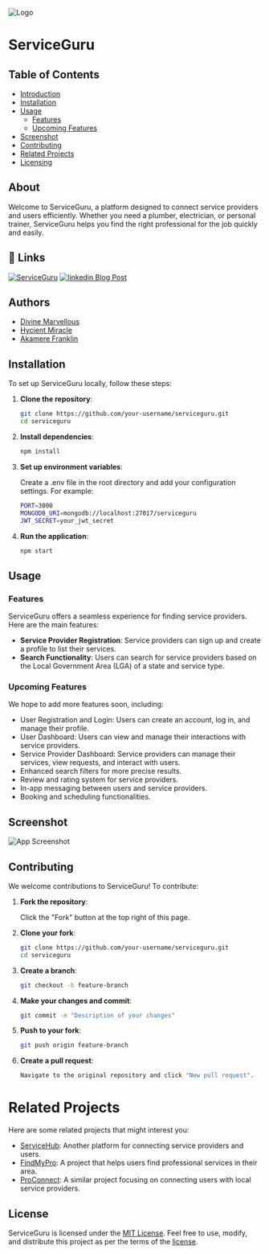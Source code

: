 
![Logo](https://i.postimg.cc/kXqfvy1g/logo-white.png)


# ServiceGuru

## Table of Contents

- [Introduction](#introduction)
- [Installation](#installation)
- [Usage](#usage)
  - [Features](#features)
  - [Upcoming Features](#upcoming-features)
- [Screenshot](#Screenshot)
- [Contributing](#contributing)
- [Related Projects](#related-projects)
- [Licensing](#licensing)

## About

Welcome to ServiceGuru, a platform designed to connect service providers and users efficiently. Whether you need a plumber, electrician, or personal trainer, ServiceGuru helps you find the right professional for the job quickly and easily.


## 🔗 Links
[![ServiceGuru](https://img.shields.io/badge/ServiceGuru-000?style=for-the-badge&logo=ko-fi&logoColor=white)](https://serviceguru.pages.dev/)
[![linkedin Blog Post](https://img.shields.io/badge/linkedin_blog_post-0A66C2?style=for-the-badge&logo=linkedin&logoColor=white)](https://www.linkedin.com/)

## Authors

- [Divine Marvellous](https://linkedin.com/in/marvellousdivine)
- [Hycient Miracle](https://ng.linkedin.com/in/miracle-hycient-)
- [Akamere Franklin](https://ng.linkedin.com/in/franklin-akamere)


## Installation

To set up ServiceGuru locally, follow these steps:

1. **Clone the repository**:
   ```bash
   git clone https://github.com/your-username/serviceguru.git
   cd serviceguru

2. **Install dependencies**:
    ```bash
   npm install

3. **Set up environment variables**:
   
   Create a .env file in the root directory and add your configuration settings. For example:
   ```bash
   PORT=3000
   MONGODB_URI=mongodb://localhost:27017/serviceguru
   JWT_SECRET=your_jwt_secret

4. **Run the application**:
   ```bash
   npm start

## Usage

### Features

ServiceGuru offers a seamless experience for finding service providers. Here are the main features:

- **Service Provider Registration**: Service providers can sign up and create a profile to list their services.
- **Search Functionality**: Users can search for service providers based on the Local Government Area (LGA) of a state and service type.

### Upcoming Features

We hope to add more features soon, including:

- User Registration and Login: Users can create an account, log in, and manage their profile.
- User Dashboard: Users can view and manage their interactions with service providers.
- Service Provider Dashboard: Service providers can manage their services, view requests, and interact with users.
- Enhanced search filters for more precise results.
- Review and rating system for service providers.
- In-app messaging between users and service providers.
- Booking and scheduling functionalities.



## Screenshot

![App Screenshot](https://landingpage-3dl.pages.dev/assets/img/search-page.jpg)


## Contributing

We welcome contributions to ServiceGuru! To contribute:

1. **Fork the repository**:
   
   Click the "Fork" button at the top right of this page.

2. **Clone your fork**:
   ```bash
   git clone https://github.com/your-username/serviceguru.git
   cd serviceguru

3. **Create a branch**:
   ```bash
   git checkout -b feature-branch

4. **Make your changes and commit**:
   ```bash
   git commit -m "Description of your changes"

5. **Push to your fork**:
   ```bash
   git push origin feature-branch

6. **Create a pull request**:
   ```bash
   Navigate to the original repository and click "New pull request".

# Related Projects

Here are some related projects that might interest you:

- [ServiceHub](https://github.com/related-project-1): Another platform for connecting service providers and users.
- [FindMyPro](https://github.com/related-project-2): A project that helps users find professional services in their area.
- [ProConnect](https://github.com/related-project-3): A similar project focusing on connecting users with local service providers.



## License

ServiceGuru is licensed under the [MIT License](https://choosealicense.com/licenses/mit/). Feel free to use, modify, and distribute this project as per the terms of the [license](https://github.com/Marvydee/serviceguru/blob/main/LICENSE).
